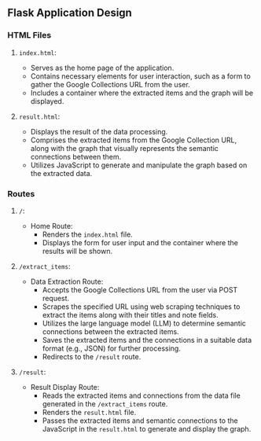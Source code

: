 ## **Flask Application Design**

### **HTML Files**

1. `index.html`:
   - Serves as the home page of the application.
   - Contains necessary elements for user interaction, such as a form to gather the Google Collections URL from the user.
   - Includes a container where the extracted items and the graph will be displayed.

2. `result.html`:
   - Displays the result of the data processing.
   - Comprises the extracted items from the Google Collection URL, along with the graph that visually represents the semantic connections between them.
   - Utilizes JavaScript to generate and manipulate the graph based on the extracted data.

### **Routes**

1. `/`:
   - Home Route:
     - Renders the `index.html` file.
     - Displays the form for user input and the container where the results will be shown.

2. `/extract_items`:
   - Data Extraction Route:
     - Accepts the Google Collections URL from the user via POST request.
     - Scrapes the specified URL using web scraping techniques to extract the items along with their titles and note fields.
     - Utilizes the large language model (LLM) to determine semantic connections between the extracted items.
     - Saves the extracted items and the connections in a suitable data format (e.g., JSON) for further processing.
     - Redirects to the `/result` route.

3. `/result`:
   - Result Display Route:
     - Reads the extracted items and connections from the data file generated in the `/extract_items` route.
     - Renders the `result.html` file.
     - Passes the extracted items and semantic connections to the JavaScript in the `result.html` to generate and display the graph.